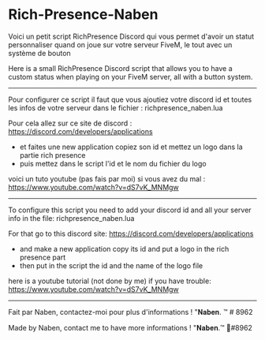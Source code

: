 # Rich-Presence-Naben

Voici un petit script RichPresence Discord qui vous permet d'avoir un statut personnaliser quand on joue sur votre serveur FiveM, le tout avec un système de bouton

Here is a small RichPresence Discord script that allows you to have a custom status when playing on your FiveM server, all with a button system.

___________________________


Pour configurer ce script il faut que vous ajoutiez votre discord id et toutes les infos de votre serveur dans le fichier : richpresence_naben.lua

Pour cela allez sur ce site de discord : https://discord.com/developers/applications
- et faites une new application copiez son id et mettez un logo dans la partie rich presence
- puis mettez dans le script l'id et le nom du fichier du logo

voici un tuto youtube (pas fais par moi) si vous avez du mal : https://www.youtube.com/watch?v=dS7vK_MNMgw

___________________________

To configure this script you need to add your discord id and all your server info in the file: richpresence_naben.lua

For that go to this discord site: https://discord.com/developers/applications
- and make a new application copy its id and put a logo in the rich presence part
- then put in the script the id and the name of the logo file

here is a youtube tutorial (not done by me) if you have trouble: https://www.youtube.com/watch?v=dS7vK_MNMgw

___________________________

Fait par Naben, contactez-moi pour plus d'informations ! "𝐍𝐚𝐛𝐞𝐧. ™ # 8962

Made by Naben, contact me to have more informations ! "𝐍𝐚𝐛𝐞𝐧.™ 🌴#8962
